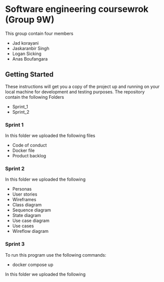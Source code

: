 # Software engineering coursewrok (Group 9W)

This group contain four members
* Jad korayani
* Jaskaranbir Singh
* Logan Sicking
* Anas Boufangara


## Getting Started

These instructions will get you a copy of the project up and running on your local machine for development and testing purposes.
The repository contain the following Folders
* Sprint_1
* Sprint_2

### Sprint 1

In this folder we uploaded the following files
* Code of conduct
* Docker file
* Product backlog


### Sprint 2

In this folder we uploaded the following 
* Personas
* User stories
* Wireframes
* Class diagram
* Sequence diagram
* State diagram
* Use case diagram
* Use cases
* Wireflow diagram 


### Sprint 3
To run this program use the following commands:
* docker compose up 

In this folder we uploaded the following
